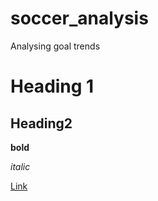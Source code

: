 # soccer_analysis
Analysing goal trends

# Heading 1
## Heading2

**bold**

*italic*

[Link](http://ipma.pt)

